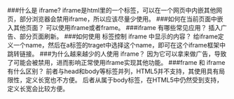 ###什么是 iframe?
iframe是html里的一个标签，可以在一个网页中内嵌其他网页，部分浏览器会禁用iframe，所以应该尽量少使用。
###如何在当前页面中嵌入其他页面？
可以使用iframe或者frame。
###iframe 有哪些常见应用？
插入广告、部分页面刷新。
###如何使用 <a> 标签控制 iframe 中显示的内容？
给iframe定义一个name，然后在a标签的traget中选择这个name，即可在这个iframe框架中跳转链接。
###为什么越来越少的人使用 iframe？
因为它可以拿来做广告，导致了可能会被禁用，进而影响正常使用iframe实现其他功能。
###frame 和 iframe 有什么区别？
前者与head和body等标签并列，HTML5并不支持，其使用具有局限性，定义长宽也不方便。
后者从属于body标签，在HTML5中仍然受到支持，定义长宽会比较方便。